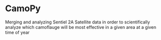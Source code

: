 # CamoPy
Merging and analyzing Sentiel 2A Satellite data in order to scientifically analyze which camoflauge will be most effective in a given area at a given time of year 
